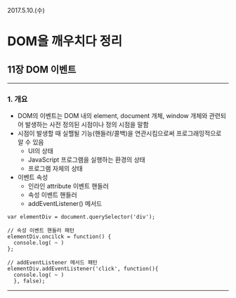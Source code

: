 2017.5.10.(수)
# DOM을 깨우치다 정리
## 11장 DOM 이벤트

---

### 1. 개요
  - DOM의 이벤트는 DOM 내의 element, document 개체, window 개체와 관련되어 발생하는 사전 정의된 시점이나 정의 시점을 말함
  - 시점이 발생할 때 실핼될 기능(핸들러/콜백)을 연관시킴으로써 프로그래밍적으로 알 수 있음
    - UI의 상태
    - JavaScript 프로그램을 실행하는 환경의 상태
    - 프로그램 자체의 상태
  - 이벤트 속성
    - 인라인 attribute 이벤트 핸들러
    - 속성 이벤트 핸들러
    - addEventListener() 메서드
  ```
  var elementDiv = document.querySelector('div');

  // 속성 이벤트 핸들러 패턴
  elementDiv.oncilck = function() {
    console.log( ~ )
  };

  // addEventListener 메서드 패턴
  elementDiv.addEventListener('click', function(){
    console.log( ~ )
    }, false);
  ```

---
